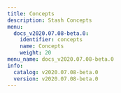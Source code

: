 ```yaml
---
title: Concepts
description: Stash Concepts
menu:
  docs_v2020.07.08-beta.0:
    identifier: concepts
    name: Concepts
    weight: 20
menu_name: docs_v2020.07.08-beta.0
info:
  catalog: v2020.07.08-beta.0
  version: v2020.07.08-beta.0
---
```


